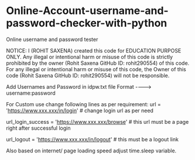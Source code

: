 # Online-Account-username-and-password-checker-with-python
Online username and password tester

NOTICE: I (ROHIT SAXENA) created this code for EDUCATION PURPOSE ONLY. 
Any illegal or intentional harm or misuse of this code is strictly prohibited by the owner (Rohit Saxena GitHub ID: rohit290554) of this code. 
For any illegal or intentional harm or misuse of this code, the Owner of this code (Rohit Saxena GitHub ID: rohit290554) will not be responsible.

Add Usernames and Password in idpw.txt file
Format ----> username:password


For Custom use change following lines as per requirement:
url = 'https://www.xxx.xxx/in/login'  # change login url as per need

url_login_success = 'https://www.xxx.xxx/browse'  # this url must be a page right after successful login

url_logout = 'https://www.xxx.xxx/in/logout'  # this must be a logout link

Also based on internet/ page loading speed adjust time.sleep variable.
